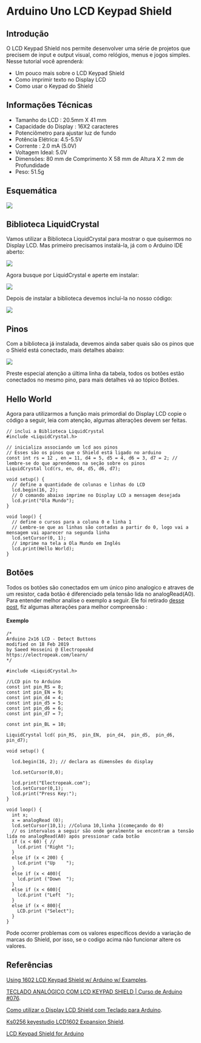 # Arduino Uno LCD Keypad Shield

## Introdução

O LCD Keypad Shield nos permite desenvolver uma série de projetos que precisem de input e output visual, como relógios, menus e jogos simples.
Nesse tutorial você aprenderá:

* Um pouco mais sobre o LCD Keypad Shield
* Como imprimir texto no Display LCD
* Como usar o Keypad do Shield

## Informações Técnicas

* Tamanho do LCD : 20.5mm X 41 mm
* Capacidade do Display : 16X2 caracteres
* Potenciômetro para ajustar luz de fundo
* Potência Elétrica: 4.5-5.5V
* Corrente : 2.0 mA (5.0V)
* Voltagem Ideal: 5.0V
* Dimensões: 80 mm de Comprimento X 58 mm de Altura X 2 mm de Profundidade
* Peso: 51.5g

## Esquemática

![](/Shield-Schematics.png)

## Biblioteca LiquidCrystal

Vamos utilizar a Biblioteca LiquidCrystal para mostrar o que quisermos no Display LCD. Mas primeiro precisamos instalá-la, já com o Arduino IDE aberto:

![](/includeLib.png)

Agora busque por LiquidCrystal e aperte em instalar:

![](/includeLib2.png)

Depois de instalar a biblioteca devemos incluí-la no nosso código:

![](/includeLib3.png)


## Pinos

Com a biblioteca já instalada, devemos ainda saber quais são os pinos que o Shield está conectado, mais detalhes abaixo:

![](https://hackster.imgix.net/uploads/attachments/869014/untitled_mu5aKDOZ1V.png?auto=compress%2Cformat&w=1280&h=960&fit=max)

Preste especial atenção a última linha da tabela, todos os botões estão conectados no mesmo pino, para mais detalhes vá ao tópico Botões.

## Hello World

Agora para utilizarmos a função mais primordial do Display LCD copie o código a seguir, leia com atenção, algumas alterações devem ser feitas.

```
// inclui a Biblioteca LiquidCrystal
#include <LiquidCrystal.h>

// inicializa associando um lcd aos pinos
// Esses são os pinos que o Shield está ligado no arduino
const int rs = 12 , en = 11, d4 = 5, d5 = 4, d6 = 3, d7 = 2; // lembre-se do que aprendemos na seção sobre os pinos
LiquidCrystal lcd(rs, en, d4, d5, d6, d7);

void setup() {
  // define a quantidade de colunas e linhas do LCD
  lcd.begin(16, 2);
  // O comando abaixo imprime no Display LCD a mensagem desejada
  lcd.print("Ola Mundo");
}

void loop() {
  // define o cursos para a coluna 0 e linha 1
  // Lembre-se que as linhas são contadas a partir do 0, logo vai a mensagem vai aparecer na segunda linha
  lcd.setCursor(0, 1);
  // imprime na tela a Ola Mundo em Inglês
  lcd.print(Hello World);
}
```

## Botões

Todos os botões são conectados em um único pino analogico e atraves de um resistor, cada botão é diferenciado pela tensão lida no analogRead(A0). Para entender melhor analise o exemplo a seguir. Ele foi retirado [desse post](https://create.arduino.cc/projecthub/electropeak/using-1602-lcd-keypad-shield-w-arduino-w-examples-e02d95), fiz algumas alterações para melhor compreensão :

#### Exemplo
```
/*
Arduino 2x16 LCD - Detect Buttons
modified on 18 Feb 2019
by Saeed Hosseini @ Electropeakd
https://electropeak.com/learn/
*/

#include <LiquidCrystal.h>

//LCD pin to Arduino
const int pin_RS = 8;
const int pin_EN = 9;
const int pin_d4 = 4;
const int pin_d5 = 5;
const int pin_d6 = 6;
const int pin_d7 = 7;

const int pin_BL = 10;

LiquidCrystal lcd( pin_RS,  pin_EN,  pin_d4,  pin_d5,  pin_d6,  pin_d7);

void setup() {
 
  lcd.begin(16, 2); // declara as dimensões do display

  lcd.setCursor(0,0);

  lcd.print("Electropeak.com");
  lcd.setCursor(0,1);
  lcd.print("Press Key:");
}

void loop() {
  int x;
  x = analogRead (0);
  lcd.setCursor(10,1); //Coluna 10,linha 1(começando do 0)
  // os intervalos a seguir são onde geralmente se encontram a tensão lida no analogRead(A0) após pressionar cada botão
  if (x < 60) { //
    lcd.print ("Right ");
  }
  else if (x < 200) {
    lcd.print ("Up    ");
  }
  else if (x < 400){
    lcd.print ("Down  ");
  }
  else if (x < 600){
    lcd.print ("Left  ");
  }
  else if (x < 800){
    LCD.print ("Select");
  }
}

```

Pode ocorrer problemas com os valores específicos devido a variação de marcas do Shield, por isso, se o codigo acima não funcionar altere os valores.



## Referências

[Using 1602 LCD Keypad Shield w/ Arduino w/ Examples](https://create.arduino.cc/projecthub/electropeak/using-1602-lcd-keypad-shield-w-arduino-w-examples-e02d95).

[TECLADO ANALÓGICO COM LCD KEYPAD SHIELD | Curso de Arduino #076](https://www.youtube.com/watch?v=onDpyWKSJuI&list=WL&index=2&t=13s&ab_channel=WRKits).

[Como utilizar o Display LCD Shield com Teclado para Arduino](https://www.filipeflop.com/blog/como-utilizar-o-display-lcd-shield-com-teclado-para-arduino/).

[Ks0256 keyestudio LCD1602 Expansion Shield](https://wiki.keyestudio.com/Ks0256_keyestudio_LCD1602_Expansion_Shield).

[LCD Keypad Shield for Arduino](https://5.imimg.com/data5/LE/MO/MY-1833510/lcd.pdf)


